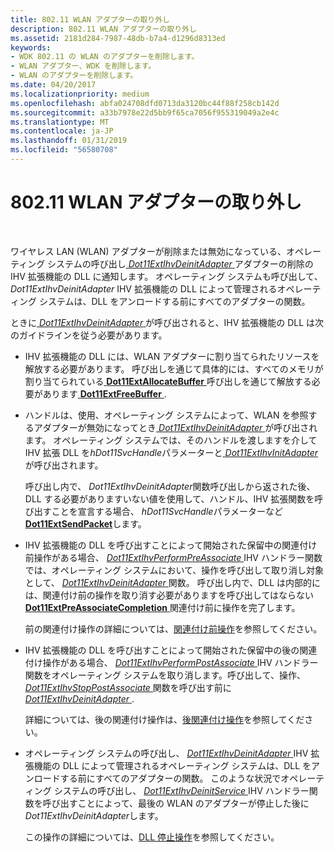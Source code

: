 ```yaml
---
title: 802.11 WLAN アダプターの取り外し
description: 802.11 WLAN アダプターの取り外し
ms.assetid: 2181d284-7987-48db-b7a4-d1296d8313ed
keywords:
- WDK 802.11 の WLAN のアダプターを削除します。
- WLAN アダプター、WDK を削除します。
- WLAN のアダプターを削除します。
ms.date: 04/20/2017
ms.localizationpriority: medium
ms.openlocfilehash: abfa024708dfd0713da3120bc44f88f258cb142d
ms.sourcegitcommit: a33b7978e22d5bb9f65ca7056f955319049a2e4c
ms.translationtype: MT
ms.contentlocale: ja-JP
ms.lasthandoff: 01/31/2019
ms.locfileid: "56580708"
---
```

# <a name="80211-wlan-adapter-removal"></a>802.11 WLAN アダプターの取り外し




 

ワイヤレス LAN (WLAN) アダプターが削除または無効になっている、オペレーティング システムの呼び出し[ *Dot11ExtIhvDeinitAdapter* ](https://msdn.microsoft.com/library/windows/hardware/ff547452)アダプターの削除の IHV 拡張機能の DLL に通知します。 オペレーティング システムも呼び出して、 *Dot11ExtIhvDeinitAdapter* IHV 拡張機能の DLL によって管理されるオペレーティング システムは、DLL をアンロードする前にすべてのアダプターの関数。

ときに[ *Dot11ExtIhvDeinitAdapter* ](https://msdn.microsoft.com/library/windows/hardware/ff547452)が呼び出されると、IHV 拡張機能の DLL は次のガイドラインを従う必要があります。

-   IHV 拡張機能の DLL には、WLAN アダプターに割り当てられたリソースを解放する必要があります。 呼び出しを通じて具体的には、すべてのメモリが割り当てられている[ **Dot11ExtAllocateBuffer** ](https://msdn.microsoft.com/library/windows/hardware/ff547419)呼び出しを通じて解放する必要があります[ **Dot11ExtFreeBuffer** ](https://msdn.microsoft.com/library/windows/hardware/ff547422).

-   ハンドルは、使用、オペレーティング システムによって、WLAN を参照するアダプターが無効になってとき[ *Dot11ExtIhvDeinitAdapter* ](https://msdn.microsoft.com/library/windows/hardware/ff547452)が呼び出されます。 オペレーティング システムでは、そのハンドルを渡しますを介して IHV 拡張 DLL を*hDot11SvcHandle*パラメーターと[ *Dot11ExtIhvInitAdapter* ](https://msdn.microsoft.com/library/windows/hardware/ff547469)が呼び出されます。

    呼び出し内で、 *Dot11ExtIhvDeinitAdapter*関数呼び出しから返された後、DLL する必要がありますいない値を使用して、ハンドル、IHV 拡張関数を呼び出すことを宣言する場合、 *hDot11SvcHandle*パラメーターなど[ **Dot11ExtSendPacket**](https://msdn.microsoft.com/library/windows/hardware/ff547563)します。

-   IHV 拡張機能の DLL を呼び出すことによって開始された保留中の関連付け前操作がある場合、 [ *Dot11ExtIhvPerformPreAssociate* ](https://msdn.microsoft.com/library/windows/hardware/ff547499) IHV ハンドラー関数では、オペレーティング システムにおいて、操作を呼び出して取り消し対象として、 [ *Dot11ExtIhvDeinitAdapter* ](https://msdn.microsoft.com/library/windows/hardware/ff547452)関数。 呼び出し内で、DLL は内部的には、関連付け前の操作を取り消す必要がありますを呼び出してはならない[ **Dot11ExtPreAssociateCompletion** ](https://msdn.microsoft.com/library/windows/hardware/ff547538)関連付け前に操作を完了します。

    前の関連付け操作の詳細については、[関連付け前操作](pre-association-operations.md)を参照してください。

-   IHV 拡張機能の DLL を呼び出すことによって開始された保留中の後の関連付け操作がある場合、 [ *Dot11ExtIhvPerformPostAssociate* ](https://msdn.microsoft.com/library/windows/hardware/ff547492) IHV ハンドラー関数をオペレーティング システムを取り消します。呼び出して、操作、 [ *Dot11ExtIhvStopPostAssociate* ](https://msdn.microsoft.com/library/windows/hardware/ff547521)関数を呼び出す前に[ *Dot11ExtIhvDeinitAdapter* ](https://msdn.microsoft.com/library/windows/hardware/ff547452).

    詳細については、後の関連付け操作は、[後関連付け操作](post-association-operations.md)を参照してください。

-   オペレーティング システムの呼び出し、 [ *Dot11ExtIhvDeinitAdapter* ](https://msdn.microsoft.com/library/windows/hardware/ff547452) IHV 拡張機能の DLL によって管理されるオペレーティング システムは、DLL をアンロードする前にすべてのアダプターの関数。 このような状況でオペレーティング システムの呼び出し、 [ *Dot11ExtIhvDeinitService* ](https://msdn.microsoft.com/library/windows/hardware/ff547457) IHV ハンドラー関数を呼び出すことによって、最後の WLAN のアダプターが停止した後に*Dot11ExtIhvDeinitAdapter*します。

    この操作の詳細については、[DLL 停止操作](dll-stop-operations.md)を参照してください。

 

 






